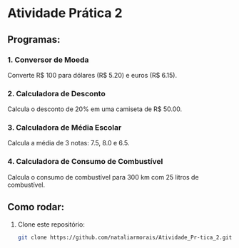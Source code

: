 # Atividade Prática 2

## Programas:

### 1. Conversor de Moeda
Converte R$ 100 para dólares (R$ 5.20) e euros (R$ 6.15).

### 2. Calculadora de Desconto
Calcula o desconto de 20% em uma camiseta de R$ 50.00.

### 3. Calculadora de Média Escolar
Calcula a média de 3 notas: 7.5, 8.0 e 6.5.

### 4. Calculadora de Consumo de Combustível
Calcula o consumo de combustível para 300 km com 25 litros de combustível.

## Como rodar:
1. Clone este repositório:
   ```bash
   git clone https://github.com/nataliarmorais/Atividade_Pr-tica_2.git
